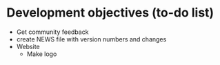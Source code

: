 # Development objectives (to-do list)

- Get community feedback
- create NEWS file with version numbers and changes
- Website
    - Make logo
